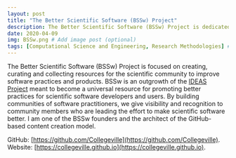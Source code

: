 ```yaml
---
layout: post
title: "The Better Scientific Software (BSSw) Project"
description: The Better Scientific Software (BSSw) Project is dedicated to creating, curating and collecting resources for the scientific community to improve software practices and products
date: 2020-04-09
img: BSSw.png # Add image post (optional)
tags: [Computational Science and Engineering, Research Methodologies] # add tag
---
```

The Better Scientific Software (BSSw) Project is focused on creating, curating and collecting resources for the scientific community to improve software practices and products.  BSSw is an outgrowth of the [IDEAS Project](https://ideas-productivity.org) meant to become a universal resource for promoting better practices for scientific software developers and users.  By building communities of software practitioners, we give visibility and recognition to community members who are leading the effort to make scientific software better.  I am one of the BSSw founders and the architect of the GitHub-based content creation model.

GitHub: [https://github.com/Collegeville](https://github.com/Collegeville).  Website: [https://collegeville.github.io](https://collegeville.github.io).
